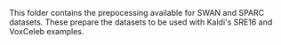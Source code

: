 This folder contains the prepocessing available for SWAN and SPARC datasets. These prepare the datasets to be used with Kaldi's SRE16 and VoxCeleb examples.